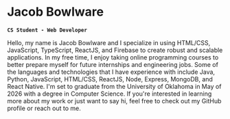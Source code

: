 # Jacob Bowlware

**`CS Student - Web Developer`**

Hello, my name is Jacob Bowlware and I specialize in using HTML/CSS, JavaScript, TypeScript, ReactJS, and Firebase to create robust and scalable applications. In my free time, I enjoy taking online programming courses to better prepare myself for future internships and engineering jobs. Some of the languages and technologies that I have experience with include Java, Python, JavaScript, HTML/CSS, ReactJS, Node, Express, MongoDB, and React Native. I'm set to graduate from the University of Oklahoma in May of 2026 with a degree in Computer Science. If you're interested in learning more about my work or just want to say hi, feel free to check out my GitHub profile or reach out to me.


<!--
**JacobBowlware/JacobBowlware** is a ✨ _special_ ✨ repository because its `README.md` (this file) appears on your GitHub profile.

Here are some ideas to get you started:

- 🔭 I’m currently working on ...
- 🌱 I’m currently learning ...
- 👯 I’m looking to collaborate on ...
- 🤔 I’m looking for help with ...
- 💬 Ask me about ...
- 📫 How to reach me: ...
- 😄 Pronouns: ...
- ⚡ Fun fact: ...
-->
